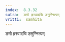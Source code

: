 ```yaml
---
index:  8.3.32
sutra:  ङमो ह्रस्वादचि ङमुण्नित्यम्
vritti:  samhita 
---
```


ङमो ह्रस्वादचि ङमुण्नित्यम्

